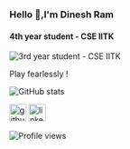 ### Hello 👋,I'm  Dinesh Ram
#### 4th year student - CSE IITK
![3rd year student - CSE IITK](https://camo.githubusercontent.com/148e7e6c954a413f6058f4b612a40e65b0693cd319f0236399ec479fca959c60/68747470733a2f2f6173736574732e776562736974652d66696c65732e636f6d2f3565353162336230333337333039643637326566643934632f3565353163633539333364333638666562633335313839375f666f6f7465722d696d672e737667)

                                             
                                             
                                             
Play fearlessly !                                      
                                             

![GitHub stats](https://github-readme-stats.vercel.app/api?username=dinesh-cpu&show_icons=true)  

 [<img src='https://cdn.jsdelivr.net/npm/simple-icons@3.0.1/icons/geeksforgeeks.svg' alt='github' height='30'>](https://auth.geeksforgeeks.org/user/dineshmatrix2/practice/)  [<img src='https://cdn.jsdelivr.net/npm/simple-icons@3.0.1/icons/linkedin.svg' alt='linkedin' height='30'>](https://www.linkedin.com/in/dineshram44) 
 
 
 
 ![Profile views](https://gpvc.arturio.dev/dinesh-cpu) 

